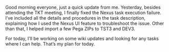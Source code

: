 Good morning everyone, just a quick update from me. Yesterday, besides attending the TKT meeting, I finally fixed the Nexus task execution failure. I’ve included all the details and procedures in the task description, explaining how I used the Nexus UI feature to troubleshoot the issue. Other than that, I helped import a few Pega ZIPs to TST3 and DEV3.

For today, I’ll be working on some wiki updates and looking for any tasks where I can help. That’s my plan for today.
